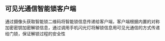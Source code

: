 ## 可见光通信智能锁客户端
通过摄像头获取智能锁二维码将智能锁信息传递给客户端，客户端根据内置的对称加密密钥加密解锁信息，通过调用手机闪光灯将解锁信息用可见光通信的方式传递给门锁，保证解锁过程的安全性

